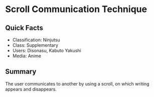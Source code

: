 # Scroll Communication Technique

## Quick Facts
- Classification: Ninjutsu
- Class: Supplementary
- Users: Disonasu, Kabuto Yakushi
- Media: Anime

## Summary
The user communicates to another by using a scroll, on which writing appears and disappears.
